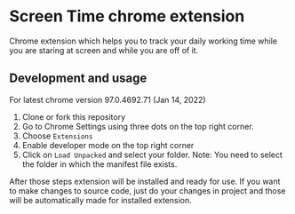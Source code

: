 # Screen Time chrome extension
Chrome extension which helps you to track your daily working time while you are staring at screen and while you are off of it.

## Development and usage
For latest chrome version 97.0.4692.71 (Jan 14, 2022)

1. Clone or fork this repository
2. Go to Chrome Settings using three dots on the top right corner.
3. Choose `Extensions`
4. Enable developer mode on the top right corner
5. Click on `Load Unpacked` and select your folder.
Note: You need to select the folder in which the manifest file exists.

After those steps extension will be installed and ready for use. 
If you want to make changes to source code, just do your changes in project and those will be automatically made for installed extension.
